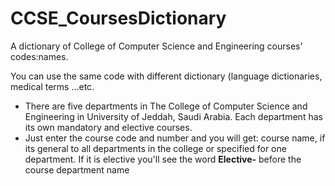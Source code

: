 # CCSE_CoursesDictionary
A dictionary of College of Computer Science and Engineering courses' codes:names.
<p>You can use the same code with different dictionary (language dictionaries, medical terms ...etc.</p>
<ul>
<li>There are five departments in The College of Computer Science and Engineering in University of Jeddah, Saudi Arabia. Each department has its own mandatory and elective courses.</li>
<li>Just enter the course code and number and you will get: course name, if its general to all departments in the college or specified for one department. If it is elective you'll see the word <b>Elective-</b> before the course department name</li>
</ul>
